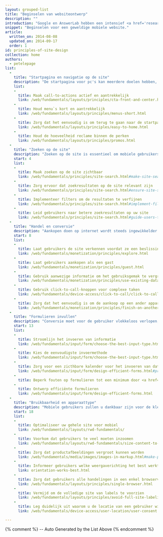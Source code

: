 ```yaml
---
layout: grouped-list
title: "Beginselen van websiteontwerp"
description: ""
introduction: "Google en AnswerLab hebben een intensief <a href='research-study.html'>onderzoek uitgevoerd</a> waarin werd vastgesteld hoe een uiteenlopende groep gebruikers omging met verschillende mobiele websites. De onderzoeksvraag luidde: Wat is een goede mobiele site?"
snippet: "Beginselen voor een geweldige mobiele website."
article:
  written_on: 2014-08-08
  updated_on: 2014-09-17
  order: 1
id: principles-of-site-design
collection: home
authors:
  - petelepage
list:
  -
    title: "Startpagina en navigatie op de site"
    description: "De startpagina voor pc's kan meerdere doelen hebben, maar de mobiele startpagina dient gericht te zijn op het verbinden van gebruikers met de inhoud die ze hebben opgevraagd."
    list:
    -
      title: Maak call-to-actions actief en aantrekkelijk
      link: /web/fundamentals/layouts/principles/cta-front-and-center.html
    -
      title: Houd menu`s kort en aantrekkelijk
      link: /web/fundamentals/layouts/principles/menus-short.html
    -
      title: Zorg dat het eenvoudig is om terug te gaan naar de startpagina
      link: /web/fundamentals/layouts/principles/easy-to-home.html
    -
      title: Houd de hoeveelheid reclame binnen de perken
      link: /web/fundamentals/layouts/principles/promos.html 
  -
    title: "Zoeken op de site"
    description: "Zoeken op de site is essentieel om mobiele gebruikers snel te laten vinden waarnaar ze op zoek zijn."
    start: 4
    list:
    -
      title: Maak zoeken op de site zichtbaar
      link: /web/fundamentals/principles/site-search.html#make-site-search-visible
    -
      title: Zorg ervoor dat zoekresultaten op de site relevant zijn
      link: /web/fundamentals/principles/site-search.html#ensure-site-search-results-are-relevant
    -
      title: Implementeer filters om de resultaten te verfijnen
      link: /web/fundamentals/principles/site-search.html#implement-filters-to-narrow-results
    -
      title: Leid gebruikers naar betere zoekresultaten op uw site
      link: /web/fundamentals/principles/site-search.html#guide-users-to-better-site-search-results
  -
    title: "Handel en conversie"
    description: "Aankopen doen op internet wordt steeds ingewikkelder en gebruikers willen graag zelf bepalen wanneer ze converteren."
    start: 8
    list:
    -
      title: Laat gebruikers de site verkennen voordat ze een beslissing nemen
      link: /web/fundamentals/monetization/principles/explore.html
    -
      title: Laat gebruikers aankopen als een gast
      link: /web/fundamentals/monetization/principles/guest.html
    -
      title: Gebruik aanwezige informatie om het gebruiksgemak te vergroten
      link: /web/fundamentals/monetization/principles/use-existing-data.html
    - 
      title: Gebruik click-to-call-knoppen voor complexe taken
      link: /web/fundamentals/device-access/click-to-call/click-to-call.html
    - 
      title: Zorg dat het eenvoudig is om de aankoop op een ander apparaat te voltooien
      link: /web/fundamentals/monetization/principles/finish-on-another-device
  -
    title: "Formulieren invullen"
    description: "Conversie moet voor de gebruiker vlekkeloos verlopen, of het nu gaat om het plaatsen van een bestelling, de aanvraag voor een prijsopgave, of het opgeven voor een mailinglijst."
    start: 13
    list:
    -
      title: Stroomlijn het invoeren van informatie
      link: /web/fundamentals/input/form/choose-the-best-input-type.html
    -
      title: Kies de eenvoudigste invoermethode
      link: /web/fundamentals/input/form/choose-the-best-input-type.html#offer-suggestions-during-input-with-datalist
    -
      title: Zorg voor een zicthbare kalender voor het invoeren van datums
      link: /web/fundamentals/input/form/design-efficient-forms.html#provide-visual-calendars-when-selecting-dates
    -
      title: Beperk fouten op formulieren tot een minimum door <a href="/web/fundamentals/input/form/label-and-name-inputs.html">labeling</a> en <a href="/web/fundamentals/input/form/provide-real-time-validation.html">realtime validering</a>
    -
      title: Ontwerp efficiënte formulieren
      link: /web/fundamentals/input/form/design-efficient-forms.html
  -
    title: "Bruikbaarheid en apparaattype"
    description: "Mobiele gebruikers zullen u dankbaar zijn voor de kleine dingen die u voor hen doet om het gebruiksgemak te vergroten."
    start: 18
    list: 
    -
      title: Optimaliseer uw gehele site voor mobiel
      link: /web/fundamentals/layouts/rwd-fundamentals/
    -
      title: Voorkom dat gebruikers te veel moeten inzoomen
      link: /web/fundamentals/layouts/rwd-fundamentals/size-content-to-the-viewport.html
    -
      title: Zorg dat productafbeeldingen vergroot kunnen worden
      link: /web/fundamentals/media/images/images-in-markup.html#make-product-images-expandable
    -
      title: Informeer gebruikers welke weergaverichting het best werkt
      link: orientation-works-best.html
    -
      title: Zorg dat gebruikers alle handelingen in een enkel browservenster kunnen uitvoeren
      link: /web/fundamentals/layouts/principles/single-browser.html
    -
      title: Vermijd om de volledige site van labels te voorzien
      link: /web/fundamentals/layouts/principles/avoid-full-site-labeling.html
    -
      title: Leg duidelijk uit waarom u de locatie van een gebruiker wilt weten
      link: /web/fundamentals/device-access/user-location/user-consent.html#always-request-access-to-location-on-a-user-gesture

---
```


{% comment %}
  -- Auto Generated by the List Above
{% endcomment %}


